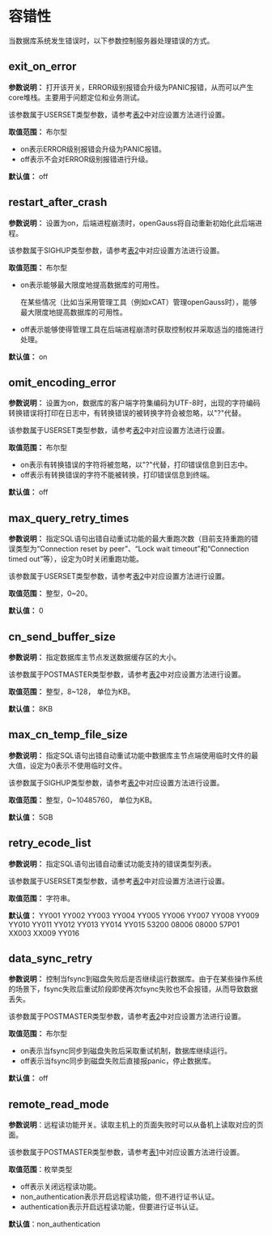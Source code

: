 # 容错性<a name="ZH-CN_TOPIC_0289900527"></a>

当数据库系统发生错误时，以下参数控制服务器处理错误的方式。

## exit\_on\_error<a name="zh-cn_topic_0283137273_zh-cn_topic_0237124739_zh-cn_topic_0059778347_s92b7514aaee24fd3a36bdce5721b9c21"></a>

**参数说明：** 打开该开关，ERROR级别报错会升级为PANIC报错，从而可以产生core堆栈。主要用于问题定位和业务测试。

该参数属于USERSET类型参数，请参考[表2](../DatabaseAdministrationGuide/参数设置.md#zh-cn_topic_0283137176_zh-cn_topic_0237121562_zh-cn_topic_0059777490_t290c8f15953843db8d8e53d867cd893d)中对应设置方法进行设置。

**取值范围：** 布尔型

-   on表示ERROR级别报错会升级为PANIC报错。
-   off表示不会对ERROR级别报错进行升级。

**默认值：** off

## restart\_after\_crash<a name="zh-cn_topic_0283137273_zh-cn_topic_0237124739_zh-cn_topic_0059778347_s133024ba8a904b06ae28d9a161e82568"></a>

**参数说明：** 设置为on，后端进程崩溃时，openGauss将自动重新初始化此后端进程。

该参数属于SIGHUP类型参数，请参考[表2](../DatabaseAdministrationGuide/参数设置.md#zh-cn_topic_0283137176_zh-cn_topic_0237121562_zh-cn_topic_0059777490_t290c8f15953843db8d8e53d867cd893d)中对应设置方法进行设置。

**取值范围：** 布尔型

-   on表示能够最大限度地提高数据库的可用性。

    在某些情况（比如当采用管理工具（例如xCAT）管理openGauss时），能够最大限度地提高数据库的可用性。

-   off表示能够使得管理工具在后端进程崩溃时获取控制权并采取适当的措施进行处理。

**默认值：** on

## omit\_encoding\_error<a name="zh-cn_topic_0283137273_zh-cn_topic_0237124739_zh-cn_topic_0059778347_s6954e821a40e489e8e47cff0fd6dfefa"></a>

**参数说明：** 设置为on，数据库的客户端字符集编码为UTF-8时，出现的字符编码转换错误将打印在日志中，有转换错误的被转换字符会被忽略，以"?"代替。

该参数属于USERSET类型参数，请参考[表2](../DatabaseAdministrationGuide/参数设置.md#zh-cn_topic_0283137176_zh-cn_topic_0237121562_zh-cn_topic_0059777490_t290c8f15953843db8d8e53d867cd893d)中对应设置方法进行设置。

**取值范围：** 布尔型

-   on表示有转换错误的字符将被忽略，以"?"代替，打印错误信息到日志中。
-   off表示有转换错误的字符不能被转换，打印错误信息到终端。

**默认值：** off

## max\_query\_retry\_times<a name="zh-cn_topic_0283137273_zh-cn_topic_0237124739_zh-cn_topic_0059778347_sd8229ae86a5d4552aca3cdfb042f8a9a"></a>

**参数说明：** 指定SQL语句出错自动重试功能的最大重跑次数（目前支持重跑的错误类型为“Connection reset by peer”、“Lock wait timeout”和“Connection timed out”等），设定为0时关闭重跑功能。

该参数属于USERSET类型参数，请参考[表2](../DatabaseAdministrationGuide/参数设置.md#zh-cn_topic_0283137176_zh-cn_topic_0237121562_zh-cn_topic_0059777490_t290c8f15953843db8d8e53d867cd893d)中对应设置方法进行设置。

**取值范围：** 整型，0\~20。

**默认值：** 0

## cn\_send\_buffer\_size<a name="zh-cn_topic_0283137273_zh-cn_topic_0237124739_section388952103416"></a>

**参数说明：** 指定数据库主节点发送数据缓存区的大小。

该参数属于POSTMASTER类型参数，请参考[表2](../DatabaseAdministrationGuide/参数设置.md#zh-cn_topic_0283137176_zh-cn_topic_0237121562_zh-cn_topic_0059777490_t290c8f15953843db8d8e53d867cd893d)中对应设置方法进行设置。

**取值范围：** 整型，8\~128， 单位为KB。

**默认值：** 8KB

## max\_cn\_temp\_file\_size<a name="zh-cn_topic_0283137273_zh-cn_topic_0237124739_section37665521353"></a>

**参数说明：** 指定SQL语句出错自动重试功能中数据库主节点端使用临时文件的最大值，设定为0表示不使用临时文件。

该参数属于SIGHUP类型参数，请参考[表2](../DatabaseAdministrationGuide/参数设置.md#zh-cn_topic_0283137176_zh-cn_topic_0237121562_zh-cn_topic_0059777490_t290c8f15953843db8d8e53d867cd893d)中对应设置方法进行设置。

**取值范围：** 整型，0\~10485760， 单位为KB。

**默认值：** 5GB

## retry\_ecode\_list<a name="zh-cn_topic_0283137273_zh-cn_topic_0237124739_section21795287405"></a>

**参数说明：** 指定SQL语句出错自动重试功能支持的错误类型列表。

该参数属于USERSET类型参数，请参考[表2](../DatabaseAdministrationGuide/参数设置.md#zh-cn_topic_0283137176_zh-cn_topic_0237121562_zh-cn_topic_0059777490_t290c8f15953843db8d8e53d867cd893d)中对应设置方法进行设置。

**取值范围：** 字符串。

**默认值：** YY001 YY002 YY003 YY004 YY005 YY006 YY007 YY008 YY009 YY010 YY011 YY012 YY013 YY014 YY015 53200 08006 08000 57P01 XX003 XX009 YY016

## data\_sync\_retry<a name="zh-cn_topic_0283137273_zh-cn_topic_0237124739_section10785153116127"></a>

**参数说明：** 控制当fsync到磁盘失败后是否继续运行数据库。由于在某些操作系统的场景下，fsync失败后重试阶段即使再次fsync失败也不会报错，从而导致数据丢失。

该参数属于POSTMASTER类型参数，请参考[表2](../DatabaseAdministrationGuide/参数设置.md#zh-cn_topic_0283137176_zh-cn_topic_0237121562_zh-cn_topic_0059777490_t290c8f15953843db8d8e53d867cd893d)中对应设置方法进行设置。

**取值范围：** 布尔型

-   on表示当fsync同步到磁盘失败后采取重试机制，数据库继续运行。
-   off表示当fsync同步到磁盘失败后直接报panic，停止数据库。

**默认值：** off

## remote\_read\_mode<a name="zh-cn_topic_0283137574_zh-cn_topic_0237124754_section196393555394"></a>

**参数说明**：远程读功能开关。读取主机上的页面失败时可以从备机上读取对应的页面。

该参数属于POSTMASTER类型参数，请参考[表1](../DatabaseAdministrationGuide/参数设置.md#zh-cn_topic_0283137176_zh-cn_topic_0237121562_zh-cn_topic_0059777490_t91a6f212010f4503b24d7943aed6d846)中对应设置方法进行设置。

**取值范围**：枚举类型

-   off表示关闭远程读功能。
-   non\_authentication表示开启远程读功能，但不进行证书认证。
-   authentication表示开启远程读功能，但要进行证书认证。

**默认值**：non\_authentication

